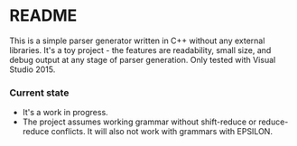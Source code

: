 # README #

This is a simple parser generator written in C++ without any external libraries. It's a toy project - the features are readability, small size, and debug output at any stage of parser generation. Only tested with Visual Studio 2015.

### Current state ###

 * It's a work in progress.
 * The project assumes working grammar without shift-reduce or reduce-reduce conflicts. It will also not work with grammars with EPSILON.
